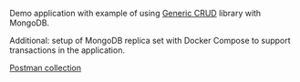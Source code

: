 Demo application with example of using [Generic CRUD](https://github.com/Cepr0/generic-crud) library with MongoDB.

Additional: setup of MongoDB replica set with Docker Compose to support transactions in the application.

[Postman collection](https://documenter.getpostman.com/view/788154/S1ENye6m)    

  